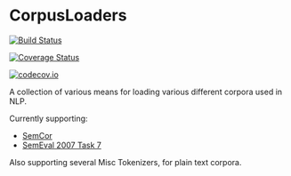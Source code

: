 # CorpusLoaders

[![Build Status](https://travis-ci.org/oxinabox/CorpusLoaders.jl.svg?branch=master)](https://travis-ci.org/oxinabox/CorpusLoaders.jl)

[![Coverage Status](https://coveralls.io/repos/oxinabox/CorpusLoaders.jl/badge.svg?branch=master&service=github)](https://coveralls.io/github/oxinabox/CorpusLoaders.jl?branch=master)

[![codecov.io](http://codecov.io/github/oxinabox/CorpusLoaders.jl/coverage.svg?branch=master)](http://codecov.io/github/oxinabox/CorpusLoaders.jl?branch=master)


A collection of various means for loading various different corpora used in NLP.

Currently supporting:

 - [SemCor](http://web.eecs.umich.edu/~mihalcea/downloads.html#semcor)
 - [SemEval 2007 Task 7](http://nlp.cs.swarthmore.edu/semeval/tasks/task07/data.shtml)



Also supporting several Misc Tokenizers, for plain text corpora.

